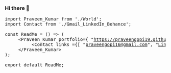 ### Hi there 👋


<pre>
import Praveen_Kumar from './World';
import Contact from './Gmail_LinkedIn_Behance';

const ReadMe = () => (
     &ltPraveen_Kumar portfolio={ "<a href="https://praveengopi19.github.io" target="_blank" >https://praveengopi19.github.io</a>" }&gt
          &ltContact links ={[ "<a href="mailto:praveengopi16@gmail.com" target="_blank" >praveengopi16@gmail.com</a>", "<a href="https://www.linkedin.com/in/praveengopi19/" target="_blank">LinkedIn</a>" , "<a href="https://www.behance.net/praveengopi19" target="_blank" >Behance</a>" ]} /&gt
     &lt/Praveen_Kumar&gt
);

export default ReadMe;</pre>

<!--
![](https://komarev.com/ghpvc/?username=praveengopi19)
**praveengopi19/praveengopi19** is a ✨ _special_ ✨ repository because its `README.md` (this file) appears on your GitHub profile.

Here are some ideas to get you started:

- 🔭 I’m currently working on ...
- 🌱 I’m currently learning ...
- 👯 I’m looking to collaborate on ...
- 🤔 I’m looking for help with ...
- 💬 Ask me about ...
- 📫 How to reach me: ...
- 😄 Pronouns: ...
- ⚡ Fun fact: ...
-->
